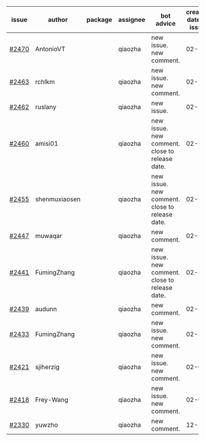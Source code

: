 | issue | author | package | assignee | bot advice | created date of issue | target release date | date from target |
| ------ | ------ | ------ | ------ | ------ | ------ | ------ | :-----: |
| [#2470](https://github.com/Azure/sdk-release-request/issues/2470) | AntonioVT |  | qiaozha | new issue. new comment. | 02-18 | 03-07 |  |
| [#2463](https://github.com/Azure/sdk-release-request/issues/2463) | rchlkm |  | qiaozha | new issue. new comment. | 02-18 | 02-28 |  |
| [#2462](https://github.com/Azure/sdk-release-request/issues/2462) | ruslany |  | qiaozha | new issue. | 02-18 | 03-01 |  |
| [#2460](https://github.com/Azure/sdk-release-request/issues/2460) | amisi01 |  | qiaozha | new issue. new comment. close to release date.  | 02-17 | 02-18 | -1 |
| [#2455](https://github.com/Azure/sdk-release-request/issues/2455) | shenmuxiaosen |  | qiaozha | new issue. new comment. close to release date.  | 02-16 | 02-18 | -1 |
| [#2447](https://github.com/Azure/sdk-release-request/issues/2447) | muwaqar |  | qiaozha | new comment. | 02-15 | 02-28 |  |
| [#2441](https://github.com/Azure/sdk-release-request/issues/2441) | FumingZhang |  | qiaozha | new issue. new comment. close to release date.  | 02-14 | 02-21 | 1 |
| [#2439](https://github.com/Azure/sdk-release-request/issues/2439) | audunn |  | qiaozha | new comment. | 02-10 | 02-14 |  |
| [#2433](https://github.com/Azure/sdk-release-request/issues/2433) | FumingZhang |  | qiaozha | new issue. new comment. | 02-10 | 02-14 |  |
| [#2421](https://github.com/Azure/sdk-release-request/issues/2421) | sjiherzig |  | qiaozha | new issue. new comment. | 02-07 | 02-15 |  |
| [#2418](https://github.com/Azure/sdk-release-request/issues/2418) | Frey-Wang |  | qiaozha | new issue. new comment. | 02-07 | 02-14 |  |
| [#2330](https://github.com/Azure/sdk-release-request/issues/2330) | yuwzho |  | qiaozha | new comment. | 12-22 | 01-17 |  |
